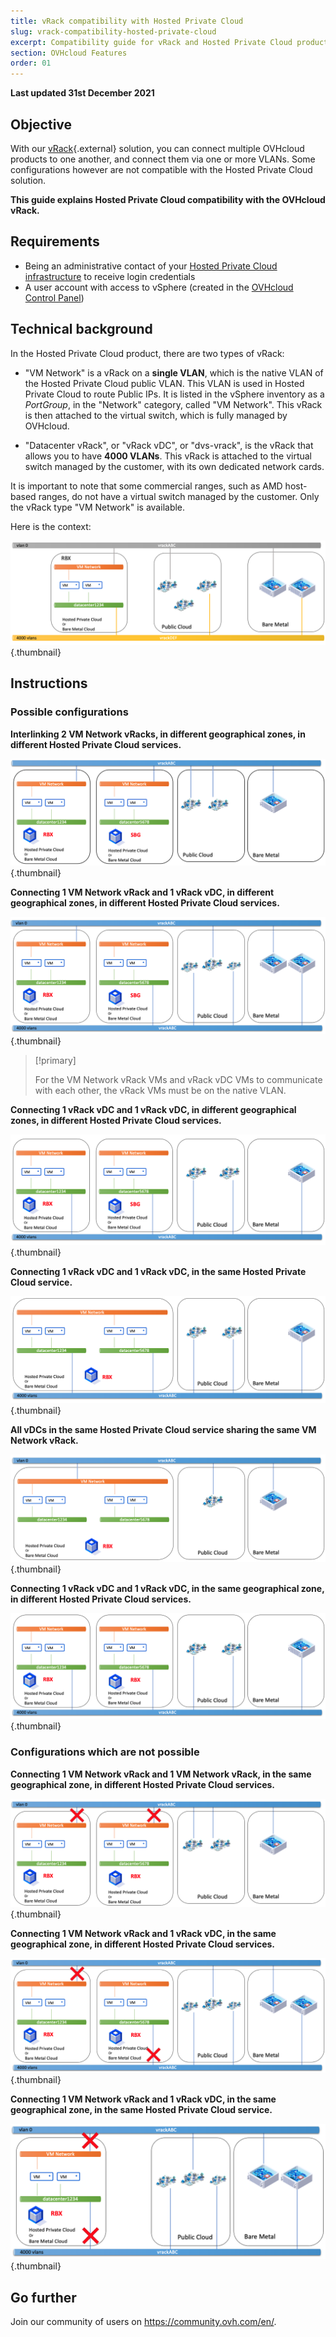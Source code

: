 ```yaml
---
title: vRack compatibility with Hosted Private Cloud
slug: vrack-compatibility-hosted-private-cloud
excerpt: Compatibility guide for vRack and Hosted Private Cloud products
section: OVHcloud Features
order: 01
---
```


**Last updated 31st December 2021**

## Objective

With our [vRack](https://www.ovh.com/world/solutions/vrack/){.external} solution, you can connect multiple OVHcloud products to one another, and connect them via one or more VLANs. Some configurations however are not compatible with the Hosted Private Cloud solution.

**This guide explains Hosted Private Cloud compatibility with the OVHcloud vRack.**

## Requirements

- Being an administrative contact of your [Hosted Private Cloud infrastructure](https://www.ovhcloud.com/en/enterprise/products/hosted-private-cloud/) to receive login credentials
- A user account with access to vSphere (created in the [OVHcloud Control Panel](https://ca.ovh.com/auth/?action=gotomanager&from=https://www.ovh.com/world/&ovhSubsidiary=we))

## Technical background

In the Hosted Private Cloud product, there are two types of vRack:

- "VM Network" is a vRack on a **single VLAN**, which is the native VLAN of the Hosted Private Cloud public VLAN. This VLAN is used in Hosted Private Cloud to route Public IPs. It is listed in the vSphere inventory as a *PortGroup*, in the "Network" category, called "VM Network". This vRack is then attached to the virtual switch, which is fully managed by OVHcloud.

- "Datacenter vRack", or "vRack vDC", or "dvs-vrack", is the vRack that allows you to have **4000 VLANs**. This vRack is attached to the virtual switch managed by the customer, with its own dedicated network cards.

It is important to note that some commercial ranges, such as AMD host-based ranges, do not have a virtual switch managed by the customer. Only the vRack type "VM Network" is available.

Here is the context:

![template](images/template.png){.thumbnail}

## Instructions

### Possible configurations

**Interlinking 2 VM Network vRacks, in different geographical zones, in different Hosted Private Cloud services.**

![VM Network - VM Network different zone and different PCC](images/vmnetwork-vmnetwork-diff-geo-diff-pcc.png){.thumbnail}

**Connecting 1 VM Network vRack and 1 vRack vDC, in different geographical zones, in different Hosted Private Cloud services.**

![VM Network - different zones and PCC vDC](images/vmnetwork-vdc-diff-geo-diff-pcc.png){.thumbnail}

> [!primary]
>
> For the VM Network vRack VMs and vRack vDC VMs to communicate with each other, the vRack VMs must be on the native VLAN.
> 

**Connecting 1 vRack vDC and 1 vRack vDC, in different geographical zones, in different Hosted Private Cloud services.**

![vDC - vDC different zone and different PCC](images/vdc-vdc-diff-geo-diff-pcc.png){.thumbnail}

**Connecting 1 vRack vDC and 1 vRack vDC, in the same Hosted Private Cloud service.**

![vDC - vDC same PCC](images/vdc-vdc-same-pcc.png){.thumbnail}

**All vDCs in the same Hosted Private Cloud service sharing the same VM Network vRack.**

![VM Network shared in Dedicated Cloud](images/all-vdc-share-same-vmnetwork.png){.thumbnail}

**Connecting 1 vRack vDC and 1 vRack vDC, in the same geographical zone, in different Hosted Private Cloud services.**

![vDC - vDC same zone and different PCCs](images/vdc-vdc-same-zone-diff-pcc.png){.thumbnail}

### Configurations which are not possible

**Connecting 1 VM Network vRack and 1 VM Network vRack, in the same geographical zone, in different Hosted Private Cloud services.**

![VM Network - VM Network - same zone and different PCCs](images/vmnetwork-vmnetwork-same-geo-diff-pcc.png){.thumbnail}

**Connecting 1 VM Network vRack and 1 vRack vDC, in the same geographical zone, in different Hosted Private Cloud services.**

![VM Network - vDC same zone and different Dedicated Cloud](images/vmnetwork-vdc-same-geo-diff-pcc.png){.thumbnail}

**Connecting 1 VM Network vRack  and 1 vRack vDC, in the same geographical zone, in the same Hosted Private Cloud service.**

![VM Network - vDC same zone and PCC](images/vmnetwork-vdc-same-geo-same-pcc.png){.thumbnail}

## Go further

Join our community of users on <https://community.ovh.com/en/>.

